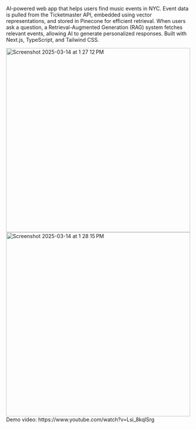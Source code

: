 AI-powered web app that helps users find music events in NYC. Event data is pulled from the Ticketmaster API, embedded using vector representations, and stored in Pinecone for efficient retrieval. When users ask a question, a Retrieval-Augmented Generation (RAG) system fetches relevant events, allowing AI to generate personalized responses. Built with Next.js, TypeScript, and Tailwind CSS.

<img width="500" alt="Screenshot 2025-03-14 at 1 27 12 PM" src="https://github.com/user-attachments/assets/c6feb449-cf8f-4a4d-911a-fd958853da9b" />
<img width="500" alt="Screenshot 2025-03-14 at 1 28 15 PM" src="https://github.com/user-attachments/assets/caa8f629-74d8-4341-8395-973c85cb2f42" />
Demo video: https://www.youtube.com/watch?v=Lsi_8kqlSrg
